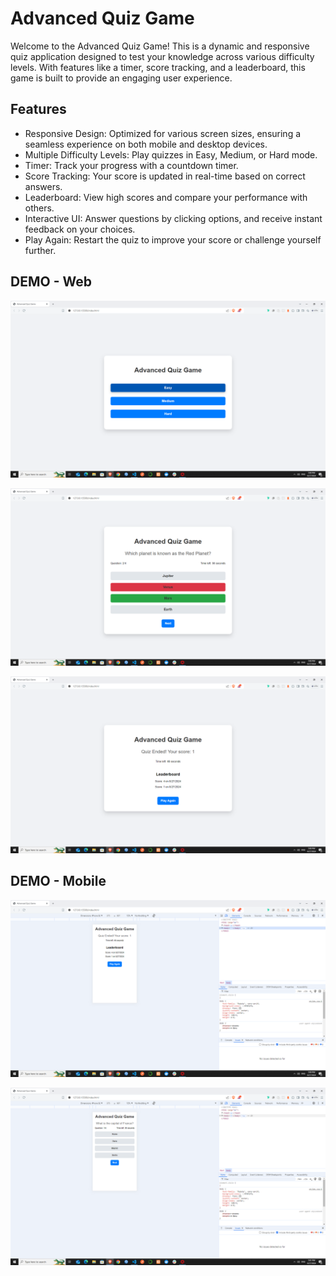# Advanced Quiz Game

Welcome to the Advanced Quiz Game! This is a dynamic and responsive quiz application designed to test your knowledge across various difficulty levels. With features like a timer, score tracking, and a leaderboard, this game is built to provide an engaging user experience.

## Features

- Responsive Design: Optimized for various screen sizes, ensuring a seamless experience on both mobile and desktop devices.
- Multiple Difficulty Levels: Play quizzes in Easy, Medium, or Hard mode.
- Timer: Track your progress with a countdown timer.
- Score Tracking: Your score is updated in real-time based on correct answers.
- Leaderboard: View high scores and compare your performance with others.
- Interactive UI: Answer questions by clicking options, and receive instant feedback on your choices.
- Play Again: Restart the quiz to improve your score or challenge yourself further.

## DEMO - Web

![Start](1.png)


![Options](2.png)


![End](3.png)

## DEMO - Mobile

![End Mobile](4.png)


![Options Mobile](5.png)
